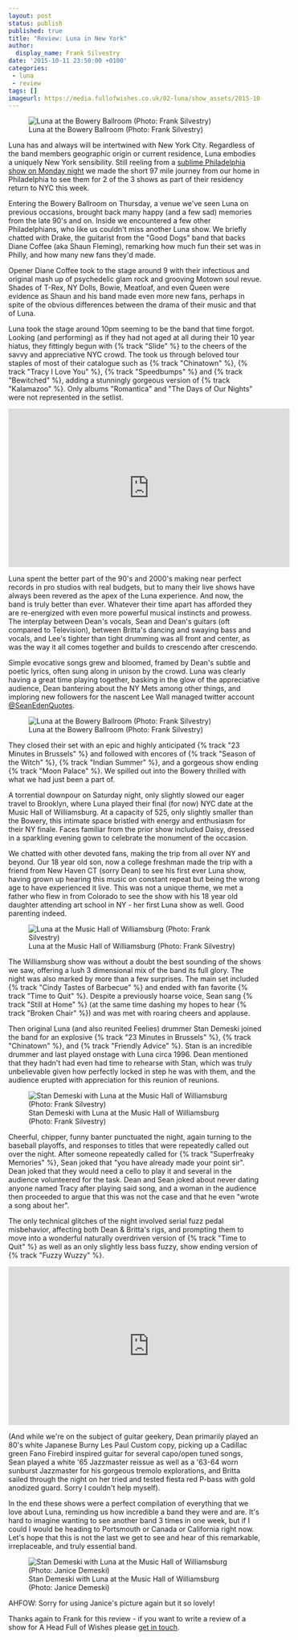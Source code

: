 ```yaml
---
layout: post
status: publish
published: true
title: "Review: Luna in New York"
author:
  display_name: Frank Silvestry
date: '2015-10-11 23:50:00 +0100'
categories:
 - luna
 - review
tags: []
imageurl: https://media.fullofwishes.co.uk/02-luna/show_assets/2015-10-08/2015-10-08-luna-frank-silvestry-004.jpg
---
```

<figure class="caption aligncenter"><img src="https://media.fullofwishes.co.uk/02-luna/show_assets/2015-10-08/2015-10-08-luna-frank-silvestry-004.jpg" alt="Luna at the Bowery Ballroom (Photo: Frank Silvestry)" /><figcaption class="caption-text">Luna at the Bowery Ballroom (Photo: Frank Silvestry)</figcaption></figure>
<p class="lead">Luna has and always will be intertwined with New York City. Regardless of the band members geographic origin or current residence, Luna embodies a uniquely New York sensibility. Still reeling from a <a href="https://www.fullofwishes.co.uk/2015/10/06/review-luna-in-philadelphia/">sublime Philadelphia show on Monday night</a> we made the short 97 mile journey from our home in Philadelphia to see them for 2 of the 3 shows as part of their residency return to NYC this week.</p>

<p>Entering the Bowery Ballroom on Thursday, a venue we've seen Luna on previous occasions, brought back many happy (and a few sad) memories from the late 90's and on. Inside we encountered a few other Philadelphians, who like us couldn't miss another Luna show. We briefly chatted with Drake, the guitarist from the "Good Dogs" band that backs Diane Coffee (aka Shaun Fleming), remarking how much fun their set was in Philly, and how many new fans they'd made.</p>

<p>Opener Diane Coffee took to the stage around 9 with their infectious and original mash up of psychedelic glam rock and grooving Motown soul revue. Shades of T-Rex, NY Dolls, Bowie, Meatloaf, and even Queen were evidence as Shaun and his band made even more new fans, perhaps in spite of the obvious differences between the drama of their music and that of Luna.</p>

<p>Luna took the stage around 10pm seeming to be the band that time forgot. Looking (and performing) as if they had not aged at all during their 10 year hiatus, they fittingly begun with {% track "Slide" %} to the cheers of the savvy and appreciative NYC crowd. The took us through beloved tour staples of most of their catalogue such as {% track "Chinatown" %}, {% track "Tracy I Love You" %}, {% track "Speedbumps" %} and {% track "Bewitched" %}, adding a stunningly gorgeous version of {% track "Kalamazoo" %}.  Only albums "Romantica" and "The Days of Our Nights" were not represented in the setlist.</p>

<iframe width="560" height="315" src="https://www.youtube.com/embed/sAUEnx1dj0k" frameborder="0" allowfullscreen></iframe>

<p>Luna spent the better part of the 90's and 2000's making near perfect records in pro studios with real budgets, but to many their live shows have always been revered as the apex of the Luna experience. And now, the band is truly better than ever. Whatever their time apart has afforded they are re-energized with even more powerful musical instincts and prowess. The interplay between Dean's vocals, Sean and Dean's guitars (oft compared to Television), between Britta's dancing and swaying bass and vocals, and Lee's tighter than tight drumming was all front and center, as was the way it all comes together and builds to crescendo after crescendo.</p>

<p>Simple evocative songs grew and bloomed, framed by Dean's subtle and poetic lyrics, often sung along in unison by the crowd.  Luna was clearly having a great time playing together, basking in the glow of the appreciative audience, Dean bantering about the NY Mets among other things, and imploring new followers for the nascent Lee Wall managed twitter account <a href="http://twitter.com/SeanEdenQuotes">@SeanEdenQuotes</a>.</p>

<figure class="caption aligncenter"><img src="https://media.fullofwishes.co.uk/02-luna/show_assets/2015-10-08/2015-10-08-luna-frank-silvestry-002.jpg" alt="Luna at the Bowery Ballroom (Photo: Frank Silvestry)" /><figcaption class="caption-text">Luna at the Bowery Ballroom (Photo: Frank Silvestry)</figcaption></figure>

<p>They closed their set with an epic and highly anticipated {% track "23 Minutes in Brussels" %} and followed with encores of {% track "Season of the Witch" %}, {% track "Indian Summer" %}, and a gorgeous show ending {% track "Moon Palace" %}. We spilled out into the Bowery thrilled with what we had just been a part of.</p>

<p>A torrential downpour on Saturday night, only slightly slowed our eager travel to Brooklyn, where Luna played their final (for now) NYC date at the Music Hall of Williamsburg.  At a capacity of 525, only slightly smaller than the Bowery, this intimate space bristled with energy and enthusiasm for their NY finale. Faces familiar from the prior show included Daisy, dressed in a sparkling evening gown to celebrate the monument of the occasion.</p>

<p>We chatted with other devoted fans, making the trip from all over NY and beyond. Our 18 year old son, now a college freshman made the trip with a friend from New Haven CT (sorry Dean) to see his first ever Luna show, having grown up hearing this music on constant repeat but being the wrong age to have experienced it live. This was not a unique theme, we met a father who flew in from Colorado to see the show with his 18 year old daughter attending art school in NY - her first Luna show as well. Good parenting indeed.</p>

<figure class="caption aligncenter"><img src="https://media.fullofwishes.co.uk/02-luna/show_assets/2015-10-09/2015-10-09-luna-frank-silvestry-004.jpg" alt="Luna at the Music Hall of Williamsburg (Photo: Frank Silvestry)" /><figcaption class="caption-text">Luna at the Music Hall of Williamsburg (Photo: Frank Silvestry)</figcaption></figure>

<p>The Williamsburg show was without a doubt the best sounding of the shows we saw, offering a lush 3 dimensional mix of the band its full glory.  The night was also marked by more than a few surprises. The main set included {% track "Cindy Tastes of Barbecue" %} and ended with fan favorite {% track "Time to Quit" %}.  Despite a previously hoarse voice, Sean sang {% track "Still at Home" %} (at the same time dashing my hopes to hear {% track "Broken Chair" %}) and was met with roaring cheers and applause.</p>

<p>Then original Luna (and also reunited Feelies) drummer Stan Demeski joined the band for an explosive {% track "23 Minutes in Brussels" %}, {% track "Chinatown" %}, and {% track "Friendly Advice" %}.  Stan is an incredible drummer and last played onstage with Luna circa 1996. Dean mentioned that they hadn't had even had time to rehearse with Stan, which was truly unbelievable given how perfectly locked in step he was with them, and the audience erupted with appreciation for this reunion of reunions.</p>

<figure class="caption aligncenter"><img src="https://media.fullofwishes.co.uk/02-luna/show_assets/2015-10-09/2015-10-09-luna-frank-silvestry-003.jpg" alt="Stan Demeski with Luna at the Music Hall of Williamsburg (Photo: Frank Silvestry)" /><figcaption class="caption-text">Stan Demeski with Luna at the Music Hall of Williamsburg (Photo: Frank Silvestry)</figcaption></figure>

<p>Cheerful, chipper, funny banter punctuated the night, again turning to the baseball playoffs, and responses to titles that were repeatedly called out over the night. After someone repeatedly called for {% track "Superfreaky Memories" %}, Sean joked that "you have already made your point sir". Dean joked that they would need a cello to play it and several in the audience volunteered for the task. Dean and Sean joked about never dating anyone named Tracy after playing said song, and a woman in the audience then proceeded to argue that this was not the case and that he even "wrote a song about her".</p>

<p>The only technical glitches of the night involved serial fuzz pedal misbehavior, affecting both Dean & Britta's rigs, and prompting them to move into a wonderful naturally overdriven version of {% track "Time to Quit" %} as well as an only slightly less bass fuzzy, show ending version of {% track "Fuzzy Wuzzy" %}.</p>

<iframe width="560" height="315" src="https://www.youtube.com/embed/GYEp9lOly08" frameborder="0" allowfullscreen></iframe>

<p>(And while we're on the subject of guitar geekery, Dean primarily played an 80's white Japanese Burny Les Paul Custom copy, picking up a Cadillac green Fano Firebird inspired guitar for several capo/open tuned songs, Sean played a white '65 Jazzmaster reissue as well as a '63-64 worn sunburst Jazzmaster for his gorgeous tremolo explorations, and Britta sailed through the night on her tried and tested fiesta red P-bass with gold anodized guard. Sorry I couldn't help myself).</p>

<p>In the end these shows were a perfect compilation of everything that we love about Luna, reminding us how incredible a band they were and are. It's hard to imagine wanting to see another band 3 times in one week, but if I could I would be heading to Portsmouth or Canada or California right now. Let's hope that this is not the last we get to see and hear of this remarkable, irreplaceable, and truly essential band.</p>

<figure class="caption aligncenter"><img src="https://media.fullofwishes.co.uk/02-luna/show_assets/2015-10-09/2015-10-09-stan with luna-janice.jpg" alt="Stan Demeski with Luna at the Music Hall of Williamsburg (Photo: Janice Demeski)" /><figcaption class="caption-text">Stan Demeski with Luna at the Music Hall of Williamsburg (Photo: Janice Demeski)</figcaption></figure>

<p class="text-muted">AHFOW: Sorry for using Janice's picture again but it so lovely!</p>
<p class="text-muted">Thanks again to Frank for this review - if you want to write a review of a show for A Head Full of Wishes please <a href="/about/">get in touch</a>.</p>
